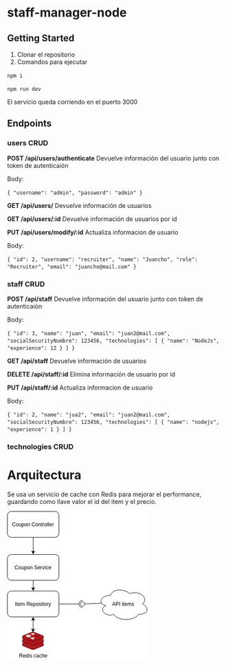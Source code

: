 # staff-manager-node

## Getting Started
1. Clonar el repositorio
2. Comandos para ejecutar 

  `npm i`
  
  `npm run dev`
  
 El servicio queda corriendo en el puerto 3000
 
## Endpoints
### users CRUD
**POST /api/users/authenticate**
Devuelve información del usuario junto con token de autenticaión

Body:

`{
    "username": "admin",
    "password": "admin"
}`

**GET /api/users/**
Devuelve información de usuarios

**GET /api/users/:id**
Devuelve información de usuarios por id

**PUT /api/users/modify/:id**
Actualiza informacion de usuario

Body:

`{
    "id": 2,
    "username": "recruiter",
    "name": "Juancho",
    "role": "Recruiter",
    "email": "juancho@mail.com"
}`

### staff CRUD

**POST /api/staff**
Devuelve información del usuario junto con token de autenticaión

Body:

`{
    "id": 3,
    "name": "juan",
    "email": "juan2@mail.com",
    "socialSecurityNumbre": 123456,
    "technologies": [
        {
            "name": "NodeJs",
            "experience": 12
        }
    ]
}`

**GET /api/staff**
Devuelve información de usuarios

**DELETE /api/staff/:id**
Elimina información de usuario por id

**PUT /api/staff/:id**
Actualiza informacion de usuario

Body:

`{
    "id": 2,
    "name": "jua2",
    "email": "juan2@mail.com",
    "socialSecurityNumbre": 123456,
    "technologies": [
        {
            "name": "nodejs",
            "experience": 1
        }
    ]
}`

### technologies CRUD


# Arquitectura

Se usa un servicio de cache con Redis para mejorar el performance, guardando como llave valor el id del item y el precio.

![alt text](https://github.com/JuanNicolasGomez/coupons-challenge/blob/master/architecture_diagram.jpg)



